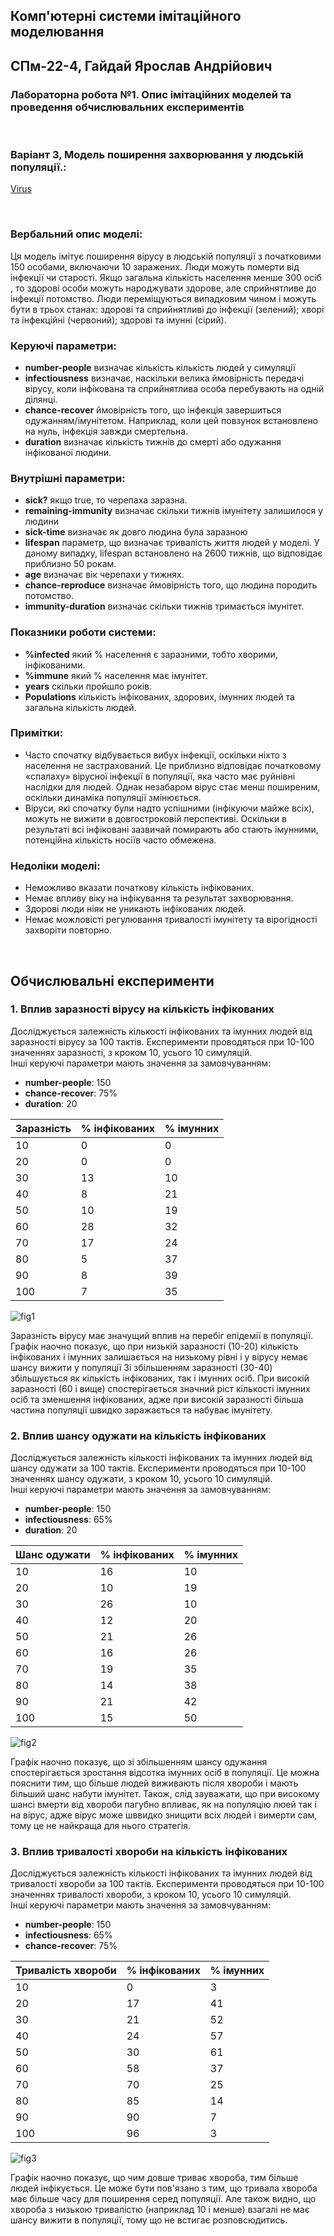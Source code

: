 ## Комп'ютерні системи імітаційного моделювання
## СПм-22-4, **Гайдай Ярослав Андрійович**
### Лабораторна робота №**1**. Опис імітаційних моделей та проведення обчислювальних експериментів

<br>

### Варіант 3, Модель поширення захворювання у людській популяції.:
[Virus](https://www.netlogoweb.org/launch#https://www.netlogoweb.org/assets/modelslib/Sample%20Models/Biology/Virus.nlogo)

<br>

### Вербальний опис моделі:
Ця модель імітує поширення вірусу в людській популяції з початковими 150 особами, включаючи 10 заражених. Люди можуть померти від інфекції чи старості. Якщо загальна кількість населення менше 300 осіб , то здорові особи можуть народжувати здорове, але сприйнятливе до інфекції потомство. Люди переміщуються випадковим чином і можуть бути в трьох станах: здорові та сприйнятливі до інфекції (зелений); хворі та інфекційні (червоний); здорові та імунні (сірий). 

### Керуючі параметри:
- **number-people** визначає кількість кількість людей у симуляції
- **infectiousness** визначає, наскільки велика ймовірність передачі вірусу, коли інфікована та сприйнятлива особа перебувають на одній ділянці.
- **chance-recover** ймовірність того, що інфекція завершиться одужанням/імунітетом. Наприклад, коли цей повзунок встановлено на нуль, інфекція завжди смертельна.
- **duration** визначає кількість тижнів до смерті або одужання інфікованої людини.

### Внутрішні параметри:
- **sick?** якщо true, то черепаха заразна.
- **remaining-immunity** визначає скільки тижнів імунітету залишилося у людини
- **sick-time** визначає як довго людина була заразною
- **lifespan** параметр, що визначає тривалість життя людей у моделі. У даному випадку, lifespan встановлено на 2600 тижнів, що відповідає приблизно 50 рокам.
- **age** визначає вік черепахи у тижнях.
- **chance-reproduce** визначає ймовірність того, що людина породить потомство.
- **immunity-duration** визначає скільки тижнів тримається імунітет.

### Показники роботи системи:
- **%infected** який % населення є заразними, тобто хворими, інфікованими.
- **%immune** який % населення має імунітет.
- **years** скільки пройшло років.
- **Populations** кількість інфікованих, здорових, імунних людей та загальна кількість людей.

### Примітки:
- Часто спочатку відбувається вибух інфекції, оскільки ніхто з населення не застрахований. Це приблизно відповідає початковому «спалаху» вірусної інфекції в популяції, яка часто має руйнівні наслідки для людей. Однак незабаром вірус стає менш поширеним, оскільки динаміка популяції змінюється.
- Віруси, які спочатку були надто успішними (інфікуючи майже всіх), можуть не вижити в довгостроковій перспективі. Оскільки в результаті всі інфіковані зазвичай помирають або стають імунними, потенційна кількість носіїв часто обмежена.
  
### Недоліки моделі:
- Неможливо вказати початкову кількість інфікованих.
- Немає впливу віку на інфікування та результат захворювання.
- Здорові люди ніяк не уникають інфікованих людей.
- Немає можловісті регулювання тривалості імунітету та вірогідності захворіти повторно.

<br>

## Обчислювальні експерименти
### 1. Вплив заразності вірусу на кількість інфікованих
Досліджується залежність кількості інфікованих та імунних людей від заразності вірусу за 100 тактів.
Експерименти проводяться при 10-100 значеннях заразності, з кроком 10, усього 10 симуляцій.  
Інші керуючі параметри мають значення за замовчуванням:
- **number-people**: 150
- **chance-recover**: 75%
- **duration**: 20

<table>
<thead>
<tr><th>Заразність</th><th>% інфікованих</th><th>% імунних</th></tr>
</thead>
<tbody>
<tr><td>10</td><td>0</td><td>0</td></tr>
<tr><td>20</td><td>0</td><td>0</td></tr>
<tr><td>30</td><td>13</td><td>10</td></tr>
<tr><td>40</td><td>8</td><td>21</td></tr>
<tr><td>50</td><td>10</td><td>19</td></tr>
<tr><td>60</td><td>28</td><td>32</td></tr>
<tr><td>70</td><td>17</td><td>24</td></tr>
<tr><td>80</td><td>5</td><td>37</td></tr>
<tr><td>90</td><td>8</td><td>39</td></tr>
<tr><td>100</td><td>7</td><td>35</td></tr>
</tbody>
</table>

![fig1](fig1.png)

Заразність вірусу має значущий вплив на перебіг епідемії в популяції. Графік наочно показує, що при низькій заразності (10-20) кількість інфікованих і імунних залишається на низькому рівні і у вірусу немає шансу вижити у популяції Зі збільшенням заразності (30-40) збільшується як кількість інфікованих, так і імунних осіб. При високій заразності (60 і вище) спостерігається значний ріст кількості імунних осіб та зменшення інфікованих, адже при високій заразності більша частина популяції швидко заражається та набуває імунітету.

### 2. Вплив шансу одужати на кількість інфікованих
Досліджується залежність кількості інфікованих та імунних людей від шансу одужати за 100 тактів.
Експерименти проводяться при 10-100 значеннях шансу одужати, з кроком 10, усього 10 симуляцій.  
Інші керуючі параметри мають значення за замовчуванням:
- **number-people**: 150
- **infectiousness**: 65%
- **duration**: 20

<table>
<thead>
<tr><th>Шанс одужати</th><th>% інфікованих</th><th>% імунних</th></tr>
</thead>
<tbody>
<tr><td>10</td><td>16</td><td>10</td></tr>
<tr><td>20</td><td>10</td><td>19</td></tr>
<tr><td>30</td><td>26</td><td>10</td></tr>
<tr><td>40</td><td>12</td><td>20</td></tr>
<tr><td>50</td><td>21</td><td>26</td></tr>
<tr><td>60</td><td>16</td><td>26</td></tr>
<tr><td>70</td><td>19</td><td>35</td></tr>
<tr><td>80</td><td>14</td><td>38</td></tr>
<tr><td>90</td><td>21</td><td>42</td></tr>
<tr><td>100</td><td>15</td><td>50</td></tr>
</tbody>
</table>


![fig2](fig2.png)

Графік наочно показує, що зі збільшенням шансу одужання спостерігається зростання відсотка імунних осіб в популяції. Це можна пояснити тим, що більше людей виживають після хвороби і мають більший шанс набути імунітет. Також, слід зауважати, що при високому шансі вмерти від хвороби пагубно впливає, як на популяцію люей так і на вірус, адже вірус може шввидко знищити всіх людей і вимерти сам, тому це не найкраща для нього стратегія.

### 3. Вплив тривалості хвороби на кількість інфікованих
Досліджується залежність кількості інфікованих та імунних людей від тривалості хвороби за 100 тактів.
Експерименти проводяться при 10-100 значеннях тривалості хвороби, з кроком 10, усього 10 симуляцій.  
Інші керуючі параметри мають значення за замовчуванням:
- **number-people**: 150
- **infectiousness**: 65%
- **chance-recover**: 75%

<table>
<thead>
<tr><th>Тривалість хвороби</th><th>% інфікованих</th><th>% імунних</th></tr>
</thead>
<tbody>
<tr><td>10</td><td>0</td><td>3</td></tr>
<tr><td>20</td><td>17</td><td>41</td></tr>
<tr><td>30</td><td>21</td><td>52</td></tr>
<tr><td>40</td><td>24</td><td>57</td></tr>
<tr><td>50</td><td>30</td><td>61</td></tr>
<tr><td>60</td><td>58</td><td>37</td></tr>
<tr><td>70</td><td>70</td><td>25</td></tr>
<tr><td>80</td><td>85</td><td>14</td></tr>
<tr><td>90</td><td>90</td><td>7</td></tr>
<tr><td>100</td><td>96</td><td>3</td></tr>
</tbody>
</table>

![fig3](fig3.png)

Графік наочно показує, що чим довше триває хвороба, тим більше людей інфікується. Це може бути пов'язано з тим, що тривала хвороба має більше часу для поширення серед популяції. Але також видно, що хвороба з низькою тривалістю (наприклад 10 і менше) взагалі не має шансу вижити в популяції, тому що не встигає розповсюдитись.
